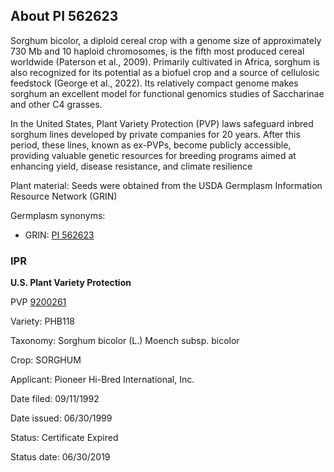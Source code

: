 About PI 562623 
---------------------
Sorghum bicolor, a diploid cereal crop with a genome size of approximately 730 Mb and 10 haploid chromosomes, is the fifth most produced cereal worldwide (Paterson et al., 2009). Primarily cultivated in Africa, sorghum is also recognized for its potential as a biofuel crop and a source of cellulosic feedstock (George et al., 2022). Its relatively compact genome makes sorghum an excellent model for functional genomics studies of Saccharinae and other C4 grasses.

In the United States, Plant Variety Protection (PVP) laws safeguard inbred sorghum lines developed by private companies for 20 years. After this period, these lines, known as ex-PVPs, become publicly accessible, providing valuable genetic resources for breeding programs aimed at enhancing yield, disease resistance, and climate resilience

Plant material: Seeds were obtained from the USDA Germplasm Information Resource Network (GRIN)

Germplasm synonyms:
* GRIN: [PI 562623](https://npgsweb.ars-grin.gov/gringlobal/accessiondetail.aspx?id=1457595)

### IPR
**U.S. Plant Variety Protection**

PVP [9200261](https://apps.ams.usda.gov/CMS/AdobeImages/009200261.pdf)

Variety: PHB118

Taxonomy: Sorghum bicolor (L.) Moench subsp. bicolor

Crop: SORGHUM

Applicant: Pioneer Hi-Bred International, Inc.

Date filed: 09/11/1992

Date issued: 06/30/1999

Status: Certificate Expired

Status date: 06/30/2019
